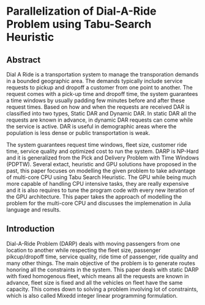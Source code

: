 # Parallelization of Dial-A-Ride Problem using Tabu-Search Heuristic

## Abstract

Dial A Ride is a transportation system to manage the transporation demands in a bounded geographic area. The demands typically include service requests to pickup and dropoff a customer from one point to another. The request comes with a pick-up time and dropoff time, the system guarantees a time windows by usually padding few minutes before and after these request times. Based on how and when the requests are received DAR is classified into two types, Static DAR and Dynamic DAR. In static DAR all the requests are known in advance, in dynamic DAR requests can come while the service is active. DAR is useful in demographic areas where the population is less dense or public transportation is weak.

The system guarantees request time windows, fleet size, customer ride time, service quality and optimized cost to run the system. DARP is NP-Hard and it is generalized from the Pick and Delivery Problem with Time Windows (PDPTW). Several extact, heuristic and GPU solutions have proposed in the past, this paper focuses on modelling the given problem to take advantage of multi-core CPU using Tabu Search Heuristic. The GPU while being much more capable of handling CPU intensive tasks, they are really expensive and it is also requires to tune the program code with every new iteration of the GPU architecture. This paper takes the approach of modelling the problem for the multi-core CPU and discusses the implemenation in Julia language and results.


## Introduction

Dial-A-Ride Problem (DARP) deals with moving passengers from one location to another while respecting the fleet size, passenger pikcup/dropoff time, service quality, ride time of passenger, ride quality and many other things. The main objective of the problem is to generate routes honoring all the constraints in the system. This paper deals with static DARP with fixed homogenous fleet, which means all the requests are known in advance, fleet size is fixed and all the vehicles on fleet have the same capacity. This comes down to solving a problem involving lot of constraints, which is also called Mixedd integer linear programming formulation.



